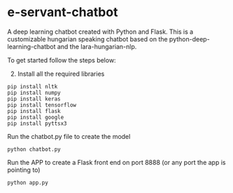 # e-servant-chatbot
A deep learning chatbot created with Python and Flask.
This is a customizable hungarian speaking chatbot based on the python-deep-learning-chatbot and the lara-hungarian-nlp.

To get started follow the steps below:

2. Install all the required libraries 
```
pip install nltk
pip install numpy
pip install keras
pip install tensorflow
pip install flask
pip install google
pip install pyttsx3
```

Run the chatbot.py file to create the model
```
python chatbot.py
```

Run the APP to create a Flask front end on port 8888 (or any port the app is pointing to)
```
python app.py
```
